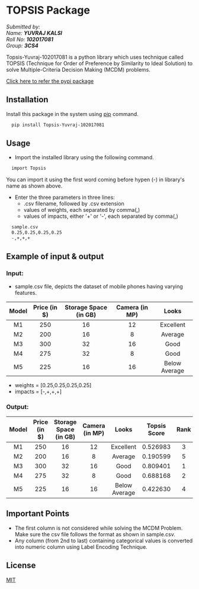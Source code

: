 
# TOPSIS Package   

*Submitted by:*   
*Name: **YUVRAJ KALSI***   
*Roll No: **102017081***  
*Group: **3CS4*** 

Topsis-Yuvraj-102017081 is a python library which uses technique called TOPSIS (Technique for Order of Preference by Similarity to Ideal Solution) to solve Multiple-Criteria Decision Making (MCDM) problems.

[Click here to refer the pypi package](https://pypi.org/project/Topsis-Yuvraj-102017081/)


              


## Installation

Install this package in the system using [pip](https://pip.pypa.io/en/stable/) command.

```bash
  pip install Topsis-Yuvraj-102017081
```




## Usage

* Import the installed library using the following command.

```bash
  import Topsis
```
You can import it using the first word coming before hypen (-) in library's name as shown above.

* Enter the three parameters in three lines:
  * .csv filename, followed by .csv extension
  * values of weights, each separated by comma(,)
  * values of impacts, either '+' or '-', each separated by comma(,) 
  
```bash
  sample.csv
  0.25,0.25,0.25,0.25
  -,+,+,+
```



## Example of input & output

### Input:

* sample.csv file, depicts the dataset of mobile phones having varying features.

| Model | Price (in $) | Storage Space (in GB) | Camera (in MP)| Looks | 
| :---------------: | :---------------: | :---------------: | :---------------: | :---------------: |
| M1 | 250 | 16 | 12 | Excellent |
| M2 | 200 | 16 | 8 | Average |
| M3 | 300 | 32 | 16 |  Good |
| M4 | 275 | 32 | 8 |  Good |
| M5 | 225 | 16 | 16 |  Below Average |

* weights = [0.25,0.25,0.25,0.25]  
* impacts = [-,+,+,+]

### Output:

| Model | Price (in $) | Storage Space (in GB) | Camera (in MP)| Looks | Topsis Score | Rank | 
| :---------------: | :---------------: | :---------------: | :---------------: | :---------------: | :---------------: | :---------------: |
| M1 | 250 | 16 | 12 | Excellent | 0.526983 | 3 |
| M2 | 200 | 16 | 8 | Average | 0.190599 | 5 |
| M3 | 300 | 32 | 16 |  Good | 0.809401 | 1 |
| M4 | 275 | 32 | 8 |  Good | 0.688168 | 2 |
| M5 | 225 | 16 | 16 |  Below Average | 0.422630 | 4 |





## Important Points

* The first column is not considered while solving the MCDM Problem. Make sure the csv file follows the format as shown in sample.csv.
* Any column (from 2nd to last) containing categorical values is converted into numeric column using Label Encoding Technique.

## License

[MIT](https://choosealicense.com/licenses/mit/)
